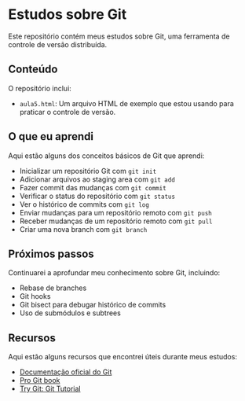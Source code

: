 # Estudos sobre Git

Este repositório contém meus estudos sobre Git, uma ferramenta de controle de versão distribuída.

## Conteúdo

O repositório inclui:

- `aula5.html`: Um arquivo HTML de exemplo que estou usando para praticar o controle de versão.

## O que eu aprendi

Aqui estão alguns dos conceitos básicos de Git que aprendi:

- Inicializar um repositório Git com `git init`
- Adicionar arquivos ao staging area com `git add`
- Fazer commit das mudanças com `git commit`
- Verificar o status do repositório com `git status`
- Ver o histórico de commits com `git log`
- Enviar mudanças para um repositório remoto com `git push`
- Receber mudanças de um repositório remoto com `git pull`
- Criar uma nova branch com `git branch`


## Próximos passos

Continuarei a aprofundar meu conhecimento sobre Git, incluindo:

- Rebase de branches
- Git hooks
- Git bisect para debugar histórico de commits
- Uso de submódulos e subtrees

## Recursos

Aqui estão alguns recursos que encontrei úteis durante meus estudos:

- [Documentação oficial do Git](https://git-scm.com/doc)
- [Pro Git book](https://git-scm.com/book/en/v2)
- [Try Git: Git Tutorial](https://try.github.io/)

